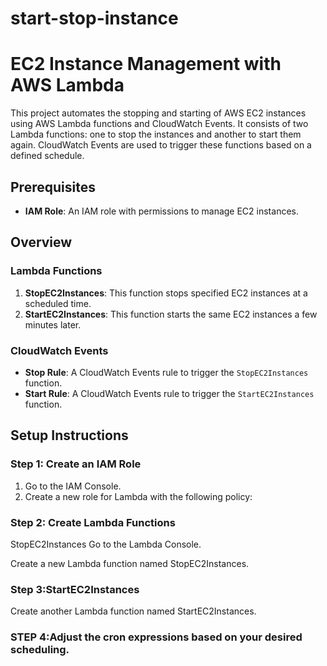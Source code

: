 # start-stop-instance

# EC2 Instance Management with AWS Lambda

This project automates the stopping and starting of AWS EC2 instances using AWS Lambda functions and CloudWatch Events. It consists of two Lambda functions: one to stop the instances and another to start them again. CloudWatch Events are used to trigger these functions based on a defined schedule.

## Prerequisites

- **IAM Role**: An IAM role with permissions to manage EC2 instances.

## Overview

### Lambda Functions

1. **StopEC2Instances**: This function stops specified EC2 instances at a scheduled time.
2. **StartEC2Instances**: This function starts the same EC2 instances a few minutes later.

### CloudWatch Events

- **Stop Rule**: A CloudWatch Events rule to trigger the `StopEC2Instances` function.
- **Start Rule**: A CloudWatch Events rule to trigger the `StartEC2Instances` function.

## Setup Instructions

### Step 1: Create an IAM Role

1. Go to the IAM Console.
2. Create a new role for Lambda with the following policy:

### Step 2: Create Lambda Functions
StopEC2Instances
Go to the Lambda Console.

Create a new Lambda function named StopEC2Instances.


### Step 3:StartEC2Instances
Create another Lambda function named StartEC2Instances.



### STEP 4:Adjust the cron expressions based on your desired scheduling.
